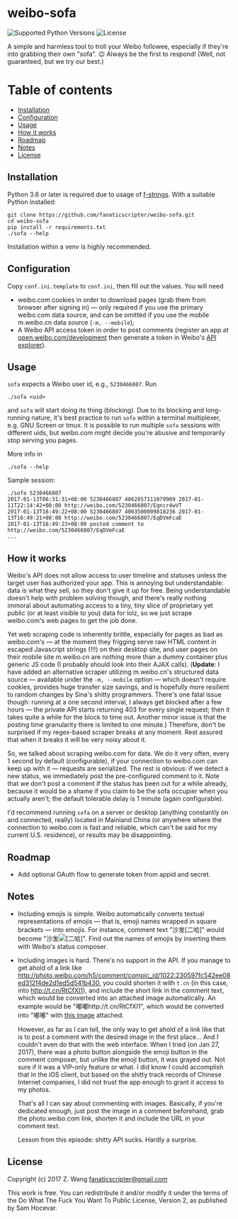 <!-- END doctoc generated TOC please keep comment here to allow auto update -->

# weibo-sofa

![Supported Python Versions](https://img.shields.io/badge/python-3.6-blue.svg?maxAge=2592000)
![License](https://img.shields.io/badge/license-WTFPL-blue.svg?maxAge=2592000)

A simple and harmless tool to troll your Weibo followee, especially if they're into grabbing their own "sofa". 😉 Always be the first to respond! (Well, not guaranteed, but we try our best.)

# Table of contents

- [Installation](#installation)
- [Configuration](#configuration)
- [Usage](#usage)
- [How it works](#how-it-works)
- [Roadmap](#roadmap)
- [Notes](#notes)
- [License](#license)

## Installation

Python 3.6 or later is required due to usage of [f-strings](https://docs.python.org/3.6/whatsnew/3.6.html#whatsnew36-pep498). With a suitable Python installed:

```
git clone https://github.com/fanaticscripter/weibo-sofa.git
cd weibo-sofa
pip install -r requirements.txt
./sofa --help
```

Installation within a venv is highly recommended.

## Configuration

Copy `conf.ini.template` to `conf.ini`, then fill out the values. You will need

- weibo.com cookies in order to download pages (grab them from browser after signing in) — only required if you use the primary weibo.com data source, and can be omitted if you use the mobile m.weibo.cn data source (`-m, --mobile`);
- A Weibo API access token in order to post comments (register an app at [open.weibo.com/development](http://open.weibo.com/development) then generate a token in Weibo's [API explorer](http://open.weibo.com/tools/apitest.php)).

## Usage

`sofa` expects a Weibo user id, e.g., `5230466807`. Run

```
./sofa <uid>
```

and `sofa` will start doing its thing (blocking). Due to its blocking and long-running nature, it's best practice to run `sofa` within a terminal multiplexer, e.g. GNU Screen or tmux. It is possible to run multiple `sofa` sessions with different uids, but weibo.com might decide you're abusive and temporarily stop serving you pages.

More info in

```
./sofa --help
```

Sample session:

```
./sofa 5230466807
2017-01-13T06:31:31+08:00 5230466807 4062857111079909 2017-01-11T22:14:42+08:00 http://weibo.com/5230466807/Eqncr4wVT
2017-01-13T16:49:22+08:00 5230466807 4063500009818236 2017-01-13T16:49:21+08:00 http://weibo.com/5230466807/EqDVmFcaE
2017-01-13T16:49:23+08:00 posted comment to http://weibo.com/5230466807/EqDVmFcaE
...
```

## How it works

Weibo's API does not allow access to user timeline and statuses unless the target user has authorized your app. This is annoying but understandable: data is what they sell, so they don't give it up for free. Being understandable doesn't help with problem solving though, and there's really nothing immoral about automating access to a tiny, tiny slice of proprietary yet public (or at least visible to you) data for lolz, so we just scrape weibo.com's web pages to get the job done.

Yet web scraping code is inherently brittle, especially for pages as bad as weibo.com's — at the moment they frigging serve raw HTML content in escaped Javascript strings (!!!) on their desktop site, and user pages on their mobile site m.weibo.cn are nothing more than a dummy container plus generic JS code (I probably should look into their AJAX calls). (**Update**: I have added an alternative scraper utilizing m.weibo.cn's structured data source — available under the `-m, --mobile` option — which doesn't require cookies, provides huge transfer size savings, and is hopefully more resilient to random changes by Sina's shitty programmers. There's one fatal issue though: running at a one second interval, I always get blocked after a few hours — the private API starts returning 403 for every single request; then it takes quite a while for the block to time out. Another minor issue is that the posting time granularity there is limited to one minute.) Therefore, don't be surprised if my regex-based scraper breaks at any moment. Rest assured that when it breaks it will be very noisy about it.

So, we talked about scraping weibo.com for data. We do it very often, every 1 second by default (configurable), if your connection to weibo.com can keep up with it — requests are serialized. The rest is obvious: if we detect a new status, we immediately post the pre-configured comment to it. Note that we don't post a comment if the status has been out for a while already, because it would be a shame if you claim to be the sofa occupier when you actually aren't; the default tolerable delay is 1 minute (again configurable).

I'd recommend running `sofa` on a server or desktop (anything constantly on and connected, really) located in Mainland China (or anywhere where the connection to weibo.com is fast and reliable, which can't be said for my current U.S. residence), or results may be disappointing.

## Roadmap

- Add optional OAuth flow to generate token from appid and secret.

## Notes

- Including emojis is simple. Weibo automatically converts textual representations of emojis — that is, emoji names wrapped in square brackets — into emojis. For instance, comment text "沙发[二哈]" would become "沙发![[二哈]](https://img.t.sinajs.cn/t4/appstyle/expression/ext/normal/74/moren_hashiqi_org.png)". Find out the names of emojis by inserting them with Weibo's status composer.

- Including images is hard. There's no support in the API. If you manage to get ahold of a link like <http://photo.weibo.com/h5/comment/compic_id/1022:230597fc542ee08ed312f4de2d1ed5d541b430>, you could shorten it with `t.cn` (in this case, into <http://t.cn/RtCfXI1>), and include the short link in the comment text, which would be converted into an attached image automatically. An example would be "嘟嘟http://t.cn/RtCfXI1", which would be converted into "嘟嘟" with [this image](http://ww3.sinaimg.cn/bmiddle/005Hl0D7gw1f6mqksxcggj30k00k0abe.jpg) attached.

  However, as far as I can tell, the only way to get ahold of a link like that is to post a comment with the desired image in the first place... And I couldn't even do that with the web interface. When I tried (on Jan 27, 2017), there was a photo button alongside the emoji button in the comment composer, but unlike the emoji button, it was grayed out. Not sure if it was a VIP-only feature or what. I did know I could accomplish that in the iOS client, but based on the shitty track records of Chinese Internet companies, I did not trust the app enough to grant it access to my photos.

  That's all I can say about commenting with images. Basically, if you're dedicated enough, just post the image in a comment beforehand, grab the photo.weibo.com link, shorten it and include the URL in your comment text.

  Lesson from this episode: shitty API sucks. Hardly a surprise.

## License

Copyright (c) 2017 Z. Wang <fanaticscripter@gmail.com>

This work is free. You can redistribute it and/or modify it under the terms of the Do What The Fuck You Want To Public License, Version 2, as published by Sam Hocevar.
